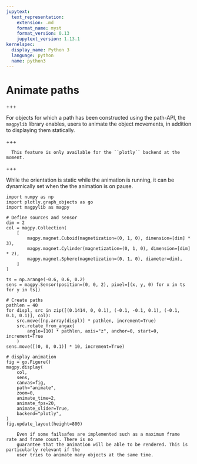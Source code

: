 ```yaml
---
jupytext:
  text_representation:
    extension: .md
    format_name: myst
    format_version: 0.13
    jupytext_version: 1.13.1
kernelspec:
  display_name: Python 3
  language: python
  name: python3
---
```


# Animate paths

+++

For objects for which a path has been constructed using the path-API, the ``magpylib`` library
enables, users to animate the object movements, in addition to displaying them statically.

+++

```{note}
  This feature is only available for the ``plotly`` backend at the moment.
```

+++

While the orientation is static while the animation is running, it can be dynamically set when the
the animation is on pause.

```{code-cell} ipython3
import numpy as np
import plotly.graph_objects as go
import magpylib as magpy

# Define sources and sensor
dim = 2
col = magpy.Collection(
    [
        magpy.magnet.Cuboid(magnetization=(0, 1, 0), dimension=[dim] * 3),
        magpy.magnet.Cylinder(magnetization=(0, 1, 0), dimension=[dim] * 2),
        magpy.magnet.Sphere(magnetization=(0, 1, 0), diameter=dim),
    ]
)

ts = np.arange(-0.6, 0.6, 0.2)
sens = magpy.Sensor(position=(0, 0, 2), pixel=[(x, y, 0) for x in ts for y in ts])

# Create paths
pathlen = 40
for displ, src in zip([(0.1414, 0, 0.1), (-0.1, -0.1, 0.1), (-0.1, 0.1, 0.1)], col):
    src.move([np.array(displ)] * pathlen, increment=True)
    src.rotate_from_angax(
        angle=[10] * pathlen, axis="z", anchor=0, start=0, increment=True
    )
sens.move([(0, 0, 0.1)] * 10, increment=True)

# display animation
fig = go.Figure()
magpy.display(
    col,
    sens,
    canvas=fig,
    path="animate",
    zoom=0,
    animate_time=2,
    animate_fps=20,
    animate_slider=True,
    backend="plotly",
)
fig.update_layout(height=800)
```

```{warning}
    Even if some failsafes are implemented such as a maximum frame rate and frame count. There is no
    guarantee that the animation will be able to be rendered. This is particularly relevant if the
    user tries to animate many objects at the same time.
```
